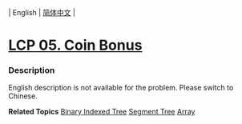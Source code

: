 | English | [简体中文](README.md) |

# [LCP 05. Coin Bonus](https://leetcode.cn/problems/coin-bonus)
 ### Description
<p>English description is not available for the problem. Please switch to Chinese.</p>

**Related Topics**  [Binary Indexed Tree](https://leetcode.cn/tag/binary-indexed-tree) [Segment Tree](https://leetcode.cn/tag/segment-tree) [Array](https://leetcode.cn/tag/array) 